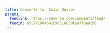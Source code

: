 ```yaml
---
title: Comments for Colin Devroe
params:
  feedlink: https://cdevroe.com/comments/feed/
  feedid: 6587d10d464109851e038fea7f3eac50
---
```

